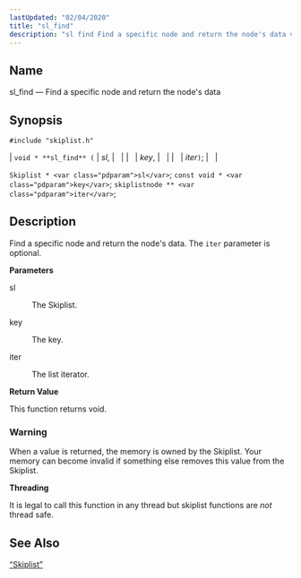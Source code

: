 ```yaml
---
lastUpdated: "02/04/2020"
title: "sl_find"
description: "sl find Find a specific node and return the node's data void sl find sl key iter Skiplist sl const void key skiplistnode iter Find a specific node and return the node's data The iter parameter is optional sl The Skiplist key The key iter The list iterator This function..."
---
```


<a name="apis.sl_find"></a> 
## Name

sl_find — Find a specific node and return the node's data

## Synopsis

`#include "skiplist.h"`

| `void * **sl_find** (` | <var class="pdparam">sl</var>, |   |
|   | <var class="pdparam">key</var>, |   |
|   | <var class="pdparam">iter</var>`)`; |   |

`Skiplist * <var class="pdparam">sl</var>`;
`const void * <var class="pdparam">key</var>`;
`skiplistnode ** <var class="pdparam">iter</var>`;<a name="idp60972944"></a> 
## Description

Find a specific node and return the node's data. The `iter` parameter is optional.

**<a name="idp60974640"></a> Parameters**

<dl class="variablelist">

<dt>sl</dt>

<dd>

The Skiplist.

</dd>

<dt>key</dt>

<dd>

The key.

</dd>

<dt>iter</dt>

<dd>

The list iterator.

</dd>

</dl>

**<a name="idp60980992"></a> Return Value**

This function returns void.

### Warning

When a value is returned, the memory is owned by the Skiplist. Your memory can become invalid if something else removes this value from the Skiplist.

**<a name="idp60982960"></a> Threading**

It is legal to call this function in any thread but skiplist functions are *not* thread safe.

<a name="idp60984544"></a> 
## See Also

[“Skiplist”](/momentum/3/3-api/structs-skiplist)